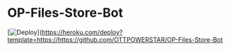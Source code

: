 # OP-Files-Store-Bot


[![Deploy](https://www.herokucdn.com/deploy/button.svg)](https://heroku.com/deploy?template=https://https://github.com/OTTPOWERSTAR/OP-Files-Store-Bot

